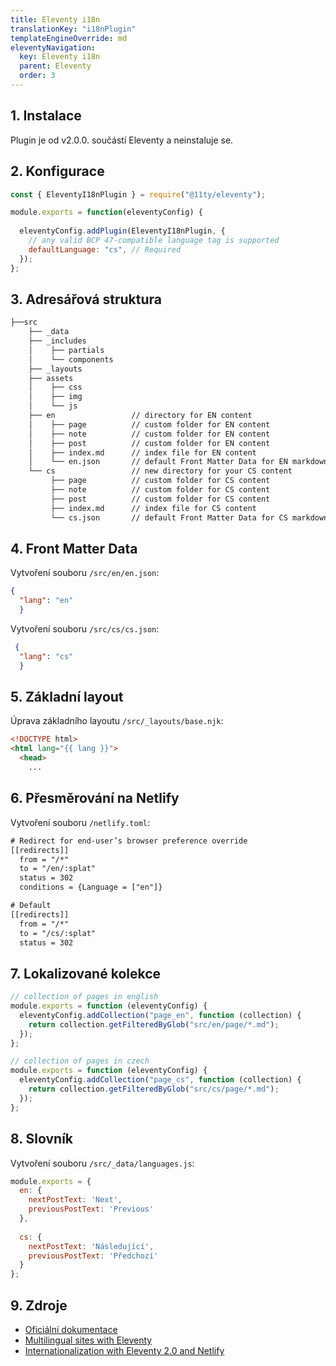 ```yaml
---
title: Eleventy i18n
translationKey: "i18nPlugin"
templateEngineOverride: md
eleventyNavigation:
  key: Eleventy i18n
  parent: Eleventy
  order: 3
---
```

## 1. Instalace
Plugin je od v2.0.0. součástí Eleventy a neinstaluje se. 

## 2. Konfigurace
```js
const { EleventyI18nPlugin } = require("@11ty/eleventy");

module.exports = function(eleventyConfig) {
  
  eleventyConfig.addPlugin(EleventyI18nPlugin, {
    // any valid BCP 47-compatible language tag is supported
    defaultLanguage: "cs", // Required
  });
};
```
## 3. Adresářová struktura
```html
├──src                        
    ├── _data                 
    ├── _includes             
    │    ├── partials       
    │    └── components      
    ├── _layouts              
    ├── assets                
    │    ├── css             
    │    ├── img             
    │    └── js              
    ├── en                 // directory for EN content
    │    ├── page          // custom folder for EN content
    │    ├── note          // custom folder for EN content
    │    ├── post          // custom folder for EN content
    │    ├── index.md      // index file for EN content
    │    └── en.json       // default Front Matter Data for EN markdown files
    └── cs                 // new directory for your CS content
         ├── page          // custom folder for CS content
         ├── note          // custom folder for CS content
         ├── post          // custom folder for CS content 
         ├── index.md      // index file for CS content
         └── cs.json       // default Front Matter Data for CS markdown files
```
## 4. Front Matter Data 
Vytvoření souboru `/src/en/en.json`: 
```json
{
  "lang": "en"
  }
```

Vytvoření souboru `/src/cs/cs.json`:
```json
 {
  "lang": "cs"
  }
```
## 5. Základní layout
Úprava základního layoutu `/src/_layouts/base.njk`:

```html
<!DOCTYPE html>
<html lang="{{ lang }}">
  <head>
    ...
```
## 6. Přesměrování na Netlify
Vytvoření souboru `/netlify.toml`: 

```html
# Redirect for end-user’s browser preference override
[[redirects]]
  from = "/*"
  to = "/en/:splat"
  status = 302
  conditions = {Language = ["en"]}

# Default
[[redirects]]
  from = "/*"
  to = "/cs/:splat"
  status = 302
```

## 7. Lokalizované kolekce
```js
// collection of pages in english
module.exports = function (eleventyConfig) {
  eleventyConfig.addCollection("page_en", function (collection) {
    return collection.getFilteredByGlob("src/en/page/*.md");
  });
};

// collection of pages in czech
module.exports = function (eleventyConfig) {
  eleventyConfig.addCollection("page_cs", function (collection) {
    return collection.getFilteredByGlob("src/cs/page/*.md");
  });
};
```

## 8. Slovník
Vytvoření souboru `/src/_data/languages.js`:
```js
module.exports = {
  en: {
    nextPostText: 'Next',
    previousPostText: 'Previous'
  },
  
  cs: {
    nextPostText: 'Následující',
    previousPostText: 'Předchozí'
  }
};
```

## 9. Zdroje
- [Oficiální dokumentace](https://www.11ty.dev/docs/plugins/i18n/)
- [Multilingual sites with Eleventy](https://www.webstoemp.com/blog/multilingual-sites-eleventy/)
- [Internationalization with Eleventy 2.0 and Netlify](https://www.lenesaile.com/en/blog/internationalization-with-eleventy-20-and-netlify/)

